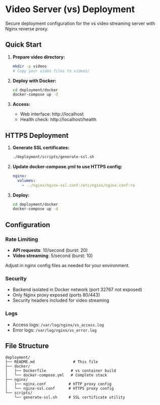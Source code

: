 # Video Server (vs) Deployment

Secure deployment configuration for the vs video streaming server with Nginx reverse proxy.

## Quick Start

1. **Prepare video directory:**
   ```bash
   mkdir -p videos
   # Copy your video files to videos/
   ```

2. **Deploy with Docker:**
   ```bash
   cd deployment/docker
   docker-compose up -d
   ```

3. **Access:**
   - Web interface: http://localhost
   - Health check: http://localhost/health

## HTTPS Deployment

1. **Generate SSL certificates:**
   ```bash
   ./deployment/scripts/generate-ssl.sh
   ```

2. **Update docker-compose.yml to use HTTPS config:**
   ```yaml
   nginx:
     volumes:
       - ../nginx/nginx-ssl.conf:/etc/nginx/nginx.conf:ro
   ```

3. **Deploy:**
   ```bash
   cd deployment/docker
   docker-compose up -d
   ```

## Configuration

### Rate Limiting
- **API requests**: 10/second (burst: 20)
- **Video streaming**: 5/second (burst: 10)

Adjust in nginx config files as needed for your environment.

### Security
- Backend isolated in Docker network (port 32767 not exposed)
- Only Nginx proxy exposed (ports 80/443)
- Security headers included for video streaming

### Logs
- Access logs: `/var/log/nginx/vs_access.log`
- Error logs: `/var/log/nginx/vs_error.log`

## File Structure

```
deployment/
├── README.md                 # This file
├── docker/
│   ├── Dockerfile           # vs container build
│   └── docker-compose.yml   # Complete stack
├── nginx/
│   ├── nginx.conf          # HTTP proxy config
│   └── nginx-ssl.conf      # HTTPS proxy config
└── scripts/
    └── generate-ssl.sh     # SSL certificate utility
```